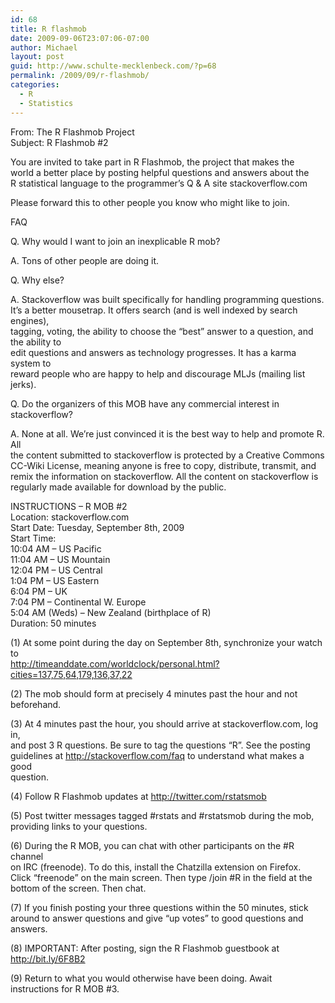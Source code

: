 ```yaml
---
id: 68
title: R flashmob
date: 2009-09-06T23:07:06-07:00
author: Michael
layout: post
guid: http://www.schulte-mecklenbeck.com/?p=68
permalink: /2009/09/r-flashmob/
categories:
  - R
  - Statistics
---
```

From: The R Flashmob Project  
Subject: R Flashmob #2

You are invited to take part in R Flashmob, the project that makes the  
world a better place by posting helpful questions and answers about the  
R statistical language to the programmer’s Q & A site stackoverflow.com

Please forward this to other people you know who might like to join.

FAQ

Q. Why would I want to join an inexplicable R mob?

A. Tons of other people are doing it.

Q. Why else?

A. Stackoverflow was built specifically for handling programming questions.  
It’s a better mousetrap. It offers search (and is well indexed by search engines),  
tagging, voting, the ability to choose the “best” answer to a question, and the ability to  
edit questions and answers as technology progresses. It has a karma system to  
reward people who are happy to help and discourage MLJs (mailing list jerks).

Q. Do the organizers of this MOB have any commercial interest in stackoverflow?

A. None at all. We’re just convinced it is the best way to help and promote R. All  
the content submitted to stackoverflow is protected by a Creative Commons  
CC-Wiki License, meaning anyone is free to copy, distribute, transmit, and  
remix the information on stackoverflow. All the content on stackoverflow is  
regularly made available for download by the public.

INSTRUCTIONS – R MOB #2  
Location: stackoverflow.com  
Start Date: Tuesday, September 8th, 2009  
Start Time:  
10:04 AM – US Pacific  
11:04 AM – US Mountain  
12:04 PM – US Central  
1:04 PM – US Eastern  
6:04 PM – UK  
7:04 PM – Continental W. Europe  
5:04 AM (Weds) – New Zealand (birthplace of R)  
Duration: 50 minutes

(1) At some point during the day on September 8th, synchronize your watch to  
http://timeanddate.com/worldclock/personal.html?cities=137,75,64,179,136,37,22

(2) The mob should form at precisely 4 minutes past the hour and not beforehand.

(3) At 4 minutes past the hour, you should arrive at stackoverflow.com, log in,  
and post 3 R questions. Be sure to tag the questions “R”. See the posting  
guidelines at http://stackoverflow.com/faq to understand what makes a good  
question.

(4) Follow R Flashmob updates at http://twitter.com/rstatsmob

(5) Post twitter messages tagged #rstats and #rstatsmob during the mob,  
providing links to your questions.

(6) During the R MOB, you can chat with other participants on the #R channel  
on IRC (freenode). To do this, install the Chatzilla extension on Firefox.  
Click “freenode” on the main screen. Then type /join #R in the field at the  
bottom of the screen. Then chat.

(7) If you finish posting your three questions within the 50 minutes, stick  
around to answer questions and give “up votes” to good questions and answers.

(8) IMPORTANT: After posting, sign the R Flashmob guestbook at  
http://bit.ly/6F8B2

(9) Return to what you would otherwise have been doing. Await  
instructions for R MOB #3.